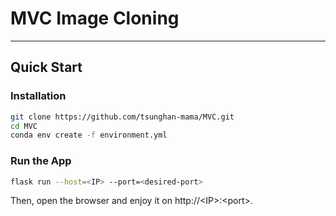 # MVC Image Cloning
---

## Quick Start

### Installation

```bash
git clone https://github.com/tsunghan-mama/MVC.git
cd MVC
conda env create -f environment.yml
```

### Run the App

```bash
flask run --host=<IP> --port=<desired-port>
```

Then, open the browser and enjoy it on http://\<IP\>:\<port\>.
